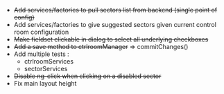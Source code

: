* ~~Add services/factories to pull sectors list from backend (single point of config)~~
* Add services/factories to give suggested sectors given current control room configuration
* ~~Make fieldset clickable in dialog to select all underlying checkboxes~~
* ~~Add a save method to ctrlroomManager~~ => commitChanges()
* Add multiple tests :
    * ctrlroomServices
    * sectorServices
* ~~Disable ng-click when clicking on a disabled sector~~
* Fix main layout height
